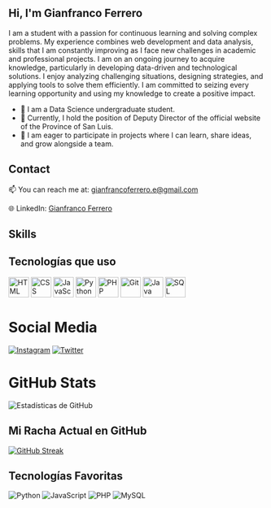 ## Hi, I'm Gianfranco Ferrero

I am a student with a passion for continuous learning and solving complex problems. My experience combines web development and data analysis, skills that I am constantly improving as I face new challenges in academic and professional projects. I am on an ongoing journey to acquire knowledge, particularly in developing data-driven and technological solutions. I enjoy analyzing challenging situations, designing strategies, and applying tools to solve them efficiently. I am committed to seizing every learning opportunity and using my knowledge to create a positive impact.

<ul> 
    <li> 🌱 I am a Data Science undergraduate student.</li>
    <li> 🔭 Currently, I hold the position of Deputy Director of the official website of the Province of San Luis.</li>
    <li> 🤝 I am eager to participate in projects where I can learn, share ideas, and grow alongside a team.</li>
</ul>

## Contact
📫 You can reach me at: [gianfrancoferrero.e@gmail.com](mailto:gianfrancoferrero.e@gmail.com)

🌐 LinkedIn: [Gianfranco Ferrero](https://www.linkedin.com/in/gianfranco-ferrero/)

## Skills
## Tecnologías que uso
<p align="left">
  <img src="https://cdn.jsdelivr.net/gh/devicons/devicon/icons/html5/html5-original.svg" alt="HTML" width="40" height="40"/>
  <img src="https://cdn.jsdelivr.net/gh/devicons/devicon/icons/css3/css3-original.svg" alt="CSS" width="40" height="40"/>
  <img src="https://cdn.jsdelivr.net/gh/devicons/devicon/icons/javascript/javascript-original.svg" alt="JavaScript" width="40" height="40"/>
  <img src="https://cdn.jsdelivr.net/gh/devicons/devicon/icons/python/python-original.svg" alt="Python" width="40" height="40"/>
  <img src="https://cdn.jsdelivr.net/gh/devicons/devicon/icons/php/php-original.svg" alt="PHP" width="40" height="40"/>
  <img src="https://cdn.jsdelivr.net/gh/devicons/devicon/icons/git/git-original.svg" alt="Git" width="40" height="40"/>
  <img src="https://cdn.jsdelivr.net/gh/devicons/devicon/icons/java/java-original.svg" alt="Java" width="40" height="40"/>
  <img src="https://cdn.jsdelivr.net/gh/devicons/devicon/icons/mysql/mysql-original.svg" alt="SQL" width="40" height="40"/>
</p>

# Social Media

[![Instagram](https://img.shields.io/badge/Instagram-E4405F?style=for-the-badge&logo=instagram&logoColor=white)](https://www.instagram.com/gianferrero) 
[![Twitter](https://img.shields.io/badge/Twitter-1DA1F2?style=for-the-badge&logo=twitter&logoColor=white)](https://twitter.com/GianFerreroe)

# GitHub Stats

![Estadísticas de GitHub](https://github-readme-stats.vercel.app/api?username=gianfrancof13&show_icons=true&theme=radical)

## Mi Racha Actual en GitHub

[![GitHub Streak](https://github-readme-streak-stats.herokuapp.com/?user=gianfrancof13&theme=radical)](https://git.io/streak-stats)
## Tecnologías Favoritas
![Python](https://img.shields.io/badge/Python-3776AB?style=for-the-badge&logo=python&logoColor=white)
![JavaScript](https://img.shields.io/badge/JavaScript-F7DF1E?style=for-the-badge&logo=javascript&logoColor=black)
![PHP](https://img.shields.io/badge/PHP-777BB4?style=for-the-badge&logo=php&logoColor=white)
![MySQL](https://img.shields.io/badge/MySQL-4479A1?style=for-the-badge&logo=mysql&logoColor=white)
